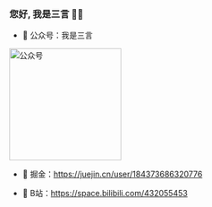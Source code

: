 ### 您好,  我是三言 👏👏

- 🌱 公众号：我是三言

<img src="https://gitee.com/mzhujihui/img-bed/raw/master/img/20210520153326.jpg" width="200" height="200" alt="公众号"/><br/>

- 👯 掘金：https://juejin.cn/user/184373686320776

- 🙆 B站：https://space.bilibili.com/432055453
